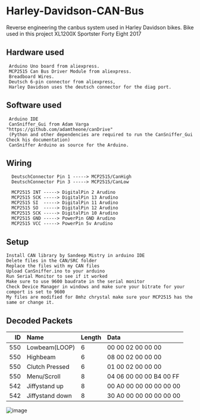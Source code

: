 # Harley-Davidson-CAN-Bus

Reverse engineering the canbus system used in Harley Davidson bikes.
Bike used in this project XL1200X Sportster Forty Eight 2017

## Hardware used
 ```
  Arduino Uno board from aliexpress.
  MCP2515 Can Bus Driver Module from aliexpress.
  Breadboard Wires.
  Deutsch 6-pin connector from aliexpress, 
  Harley Davidson uses the deutsch connector for the diag port.
  ```


## Software used
 ```
  Arduino IDE
  CanSniffer_Gui from Adam Varga "https://github.com/adamtheone/canDrive" 
  (Python and other dependencies are required to run the CanSniffer_Gui Check his documentation)
  CanSniffer Arduino as source for the Arduino.
```


## Wiring
```
  DeutschConnector Pin 1 -----> MCP2515/CanHigh
  DeutschConnector Pin 3 -----> MCP2515/CanLow
```
```
  MCP2515 INT -----> DigitalPin 2 Arudino
  MCP2515 SCK -----> DigitalPin 13 Arudino
  MCP2515 SI  -----> DigitalPin 11 Arudino
  MCP2515 SO  -----> DigitalPin 12 Arudino
  MCP2515 SCK -----> DigitalPin 10 Arudino
  MCP2515 GND -----> PowerPin GND Arudino
  MCP2515 VCC -----> PowerPin 5v Arudino
```
## Setup
```
Install CAN library by Sandeep Mistry in arduino IDE
Delete files in the CAN/SRC folder
Replace the files with my CAN files
Upload CanSniffer.ino to your arduino
Run Serial Monitor to see if it worked
Make sure to use 9600 baudrate in the serial monitor
Check Device Manager in windows and make sure your bitrate for your comport is set to 9600
My files are modified for 8mhz chrystal make sure your MCP2515 has the same or change it.
```

## Decoded Packets

| ID | Name             | Length | Data    |
| -: | :--------------- | ------ | :------ |
| 550 | Lowbeam(LOOP)   | 6    | 00 00 02 00 00 00 |
| 550 | Highbeam        | 6    | 08 00 02 00 00 00 |
| 550 | Clutch Pressed  | 6    | 01 00 02 00 00 00 |
| 550 | Menu/Scroll     | 8    | 04 06 00 00 00 B4 00 FF |
| 542 | Jiffystand up   | 8    | 00 A0 00 00 00 00 00 00 |
| 542 | Jiffystand down | 8    | 30 A0 00 00 00 00 00 00 |

![image](https://github.com/sofresh007/Harley-Davidson-CAN-Bus/assets/76256425/9332c610-d193-4497-af33-7e514bb32e6f)


